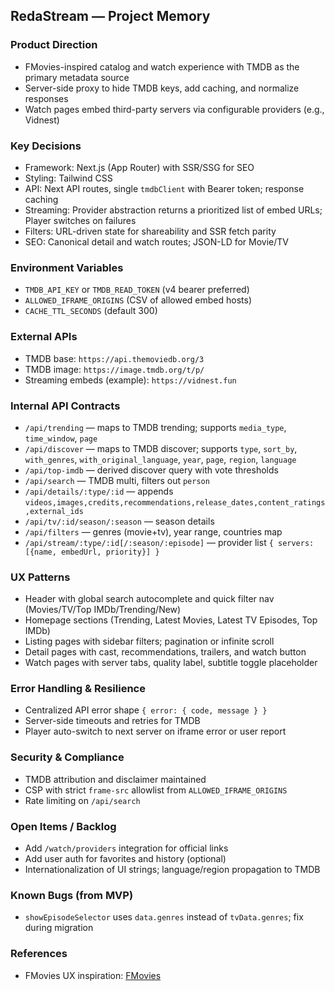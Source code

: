 ## RedaStream — Project Memory

### Product Direction
- FMovies-inspired catalog and watch experience with TMDB as the primary metadata source
- Server-side proxy to hide TMDB keys, add caching, and normalize responses
- Watch pages embed third-party servers via configurable providers (e.g., Vidnest)

### Key Decisions
- Framework: Next.js (App Router) with SSR/SSG for SEO
- Styling: Tailwind CSS
- API: Next API routes, single `tmdbClient` with Bearer token; response caching
- Streaming: Provider abstraction returns a prioritized list of embed URLs; Player switches on failures
- Filters: URL-driven state for shareability and SSR fetch parity
- SEO: Canonical detail and watch routes; JSON-LD for Movie/TV

### Environment Variables
- `TMDB_API_KEY` or `TMDB_READ_TOKEN` (v4 bearer preferred)
- `ALLOWED_IFRAME_ORIGINS` (CSV of allowed embed hosts)
- `CACHE_TTL_SECONDS` (default 300)

### External APIs
- TMDB base: `https://api.themoviedb.org/3`
- TMDB image: `https://image.tmdb.org/t/p/`
- Streaming embeds (example): `https://vidnest.fun`

### Internal API Contracts
- `/api/trending` — maps to TMDB trending; supports `media_type`, `time_window`, `page`
- `/api/discover` — maps to TMDB discover; supports `type`, `sort_by`, `with_genres`, `with_original_language`, `year`, `page`, `region`, `language`
- `/api/top-imdb` — derived discover query with vote thresholds
- `/api/search` — TMDB multi, filters out `person`
- `/api/details/:type/:id` — appends `videos,images,credits,recommendations,release_dates,content_ratings,external_ids`
- `/api/tv/:id/season/:season` — season details
- `/api/filters` — genres (movie+tv), year range, countries map
- `/api/stream/:type/:id[/:season/:episode]` — provider list `{ servers: [{name, embedUrl, priority}] }`

### UX Patterns
- Header with global search autocomplete and quick filter nav (Movies/TV/Top IMDb/Trending/New)
- Homepage sections (Trending, Latest Movies, Latest TV Episodes, Top IMDb)
- Listing pages with sidebar filters; pagination or infinite scroll
- Detail pages with cast, recommendations, trailers, and watch button
- Watch pages with server tabs, quality label, subtitle toggle placeholder

### Error Handling & Resilience
- Centralized API error shape `{ error: { code, message } }`
- Server-side timeouts and retries for TMDB
- Player auto-switch to next server on iframe error or user report

### Security & Compliance
- TMDB attribution and disclaimer maintained
- CSP with strict `frame-src` allowlist from `ALLOWED_IFRAME_ORIGINS`
- Rate limiting on `/api/search`

### Open Items / Backlog
- Add `/watch/providers` integration for official links
- Add user auth for favorites and history (optional)
- Internationalization of UI strings; language/region propagation to TMDB

### Known Bugs (from MVP)
- `showEpisodeSelector` uses `data.genres` instead of `tvData.genres`; fix during migration

### References
- FMovies UX inspiration: [FMovies](https://www.fmovies.gd/)

